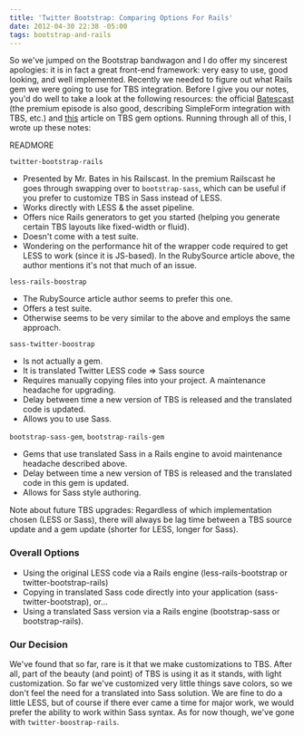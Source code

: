 ```yaml
---
title: 'Twitter Bootstrap: Comparing Options For Rails'
date: 2012-04-30 22:38 -05:00
tags: bootstrap-and-rails
---
```


So we've jumped on the Bootstrap bandwagon and I do offer my sincerest apologies: it is in fact a great front-end framework: very easy to use, good looking, and well implemented. Recently we needed to figure out what Rails gem we were going to use for TBS integration. Before I give you our notes, you'd do well to take a look at the following resources: the official [Batescast](http://railscasts.com/episodes/328-twitter-bootstrap-basics) (the premium episode is also good, describing SimpleForm integration with TBS, etc.) and [this](http://rubysource.com/twitter-bootstrap-less-and-sass-understanding-your-options-for-rails-3-1/) article on TBS gem options. Running through all of this, I wrote up these notes:

READMORE

`twitter-bootstrap-rails`

- Presented by Mr. Bates in his Railscast. In the premium Railscast he goes through swapping over to `bootstrap-sass`, which can be useful if you prefer to customize TBS in Sass instead of LESS.
- Works directly with LESS & the asset pipeline.
- Offers nice Rails generators to get you started (helping you generate certain TBS layouts like fixed-width or fluid).
- Doesn't come with a test suite.
- Wondering on the performance hit of the wrapper code required to get LESS to work (since it is JS-based). In the RubySource article above, the author mentions it's not that much of an issue.

`less-rails-boostrap`

- The RubySource article author seems to prefer this one.
- Offers a test suite.
- Otherwise seems to be very similar to the above and employs the same approach.

`sass-twitter-boostrap`

- Is not actually a gem.
- It is translated Twitter LESS code => Sass source
- Requires manually copying files into your project. A maintenance headache for upgrading.
- Delay between time a new version of TBS is released and the translated code is updated.
- Allows you to use Sass.

`bootstrap-sass-gem`, `bootstrap-rails-gem`

- Gems that use translated Sass in a Rails engine to avoid maintenance headache described above.
- Delay between time a new version of TBS is released and the translated code in this gem is updated.
- Allows for Sass style authoring.

Note about future TBS upgrades: Regardless of which implementation chosen (LESS or Sass), there will always be lag time between a TBS source update and a gem update (shorter for LESS, longer for Sass).

### Overall Options

- Using the original LESS code via a Rails engine (less-rails-bootstrap or twitter-bootstrap-rails)
- Copying in translated Sass code directly into your application (sass-twitter-bootstrap), or...
- Using a translated Sass version via a Rails engine (bootstrap-sass or bootstrap-rails).

### Our Decision

We've found that so far, rare is it that we make customizations to TBS. After all, part of the beauty (and point) of TBS is using it as it stands, with light customization. So far we've customized very little things save colors, so we don't feel the need for a translated into Sass solution. We are fine to do a little LESS, but of course if there ever came a time for major work, we would prefer the ability to work within Sass syntax. As for now though, we've gone with `twitter-boostrap-rails`.
